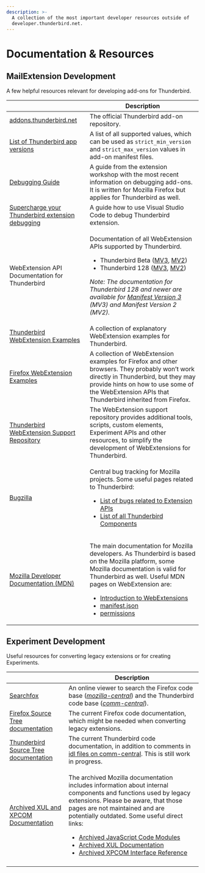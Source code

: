 ```yaml
---
description: >-
  A collection of the most important developer resources outside of
  developer.thunderbird.net.
---
```


# Documentation & Resources

## MailExtension Development

A few helpful resources relevant for developing add-ons for Thunderbird.

|                                                                                                                              | Description                                                                                                                                                                                                                                                                                                                                                                                                                                                                                                                                                                                                                                              |
| ---------------------------------------------------------------------------------------------------------------------------- | -------------------------------------------------------------------------------------------------------------------------------------------------------------------------------------------------------------------------------------------------------------------------------------------------------------------------------------------------------------------------------------------------------------------------------------------------------------------------------------------------------------------------------------------------------------------------------------------------------------------------------------------------------- |
| [addons.thunderbird.net](https://addons.thunderbird.net)                                                                     | The official Thunderbird add-on repository.                                                                                                                                                                                                                                                                                                                                                                                                                                                                                                                                                                                                              |
| [List of Thunderbird app versions](https://addons.thunderbird.net/pages/appversions/)                                        | A list of all supported values, which can be used as `strict_min_version` and `strict_max_version` values in add-on manifest files.                                                                                                                                                                                                                                                                                                                                                                                                                                                                                                                      |
| [Debugging Guide](https://extensionworkshop.com/documentation/develop/debugging/)                                            | A guide from the extension workshop with the most recent information on debugging add-ons. It is written for Mozilla Firefox but applies for Thunderbird as well.                                                                                                                                                                                                                                                                                                                                                                                                                                                                                        |
| [Supercharge your Thunderbird extension debugging](https://arndissler.net/supercharge-your-thunderbird-extension-debugging/) | A guide how to use Visual Studio Code to debug Thunderbird extension.                                                                                                                                                                                                                                                                                                                                                                                                                                                                                                                                                                                    |
| WebExtension API Documentation for Thunderbird                                                                               | <p>Documentation of all WebExtension APIs supported by Thunderbird. </p><ul><li>Thunderbird Beta (<a href="https://webextension-api.thunderbird.net/en/beta-mv3/">MV3</a>, <a href="https://webextension-api.thunderbird.net/en/beta-mv2/">MV2</a>)</li><li>Thunderbird 128 (<a href="https://webextension-api.thunderbird.net/en/128-esr-mv3/">MV3</a>, <a href="https://webextension-api.thunderbird.net/en/128-esr-mv2/">MV2</a>)</li></ul><p><em>Note: The documentation for Thunderbird 128 and newer are available for</em> <a href="../whats-new/manifest-v3.md"><em>Manifest Version 3</em></a> <em>(MV3) and Manifest Version 2 (MV2).</em></p> |
| [Thunderbird WebExtension Examples](https://github.com/thunderbird/webext-examples)                                        | A collection of explanatory WebExtension examples for Thunderbird.                                                                                                                                                                                                                                                                                                                                                                                                                                                                                                                                                                                       |
| [Firefox WebExtension Examples](https://github.com/mdn/webextensions-examples)                                               | A collection of WebExtension examples for Firefox and other browsers. They probably won’t work directly in Thunderbird, but they may provide hints on how to use some of the WebExtension APIs that Thunderbird inherited from Firefox.                                                                                                                                                                                                                                                                                                                                                                                                                  |
| [Thunderbird WebExtension Support Repository](https://github.com/thunderbird/webext-support)                                 | The WebExtension support repository provides additional tools, scripts, custom elements, Experiment APIs and other resources, to simplify the development of WebExtensions for Thunderbird.                                                                                                                                                                                                                                                                                                                                                                                                                                                              |
| [Bugzilla](https://bugzilla.mozilla.org)                                                                                     | <p>Central bug tracking for Mozilla projects. Some useful pages related to Thunderbird:</p><ul><li><a href="https://bugzilla.mozilla.org/buglist.cgi?product=Thunderbird&#x26;component=Add-Ons%3A%20Extensions%20API&#x26;resolution=---&#x26;list_id=15187727">List of bugs related to Extension APIs</a></li><li><a href="https://bugzilla.mozilla.org/describecomponents.cgi?product=Thunderbird">List of all Thunderbird Components</a></li></ul>                                                                                                                                                                                                   |
| [Mozilla Developer Documentation (MDN)](https://developer.mozilla.org/en-US/docs/Mozilla/Add-ons/WebExtensions)              | <p>The main documentation for Mozilla developers. As Thunderbird is based on the Mozilla platform, some Mozilla documentation is valid for Thunderbird as well. Useful MDN pages on WebExtension are:</p><ul><li><a href="https://developer.mozilla.org/en-US/docs/Mozilla/Add-ons/WebExtensions">Introduction to WebExtensions</a></li><li><a href="https://developer.mozilla.org/en-US/docs/Mozilla/Add-ons/WebExtensions/manifest.json">manifest.json</a></li><li><a href="https://developer.mozilla.org/en-US/docs/Mozilla/Add-ons/WebExtensions/manifest.json/permissions">permissions</a></li></ul>                                                |

## Experiment Development

Useful resources for converting legacy extensions or for creating Experiments.

|                                                                                           | Description                                                                                                                                                                                                                                                                                                                                                                                                                                                                                                                                                                                                                  |
| ----------------------------------------------------------------------------------------- | ---------------------------------------------------------------------------------------------------------------------------------------------------------------------------------------------------------------------------------------------------------------------------------------------------------------------------------------------------------------------------------------------------------------------------------------------------------------------------------------------------------------------------------------------------------------------------------------------------------------------------- |
| [Searchfox](https://searchfox.org/)                                                       | An online viewer to search the Firefox code base ([_mozilla-central_](https://searchfox.org/mozilla-central/source/)) and the Thunderbird code base ([_comm-central_](https://searchfox.org/comm-central/source/)).                                                                                                                                                                                                                                                                                                                                                                                                          |
| [Firefox Source Tree documentation](https://firefox-source-docs.mozilla.org/)             | The current Firefox code documentation, which might be needed when converting legacy extensions.                                                                                                                                                                                                                                                                                                                                                                                                                                                                                                                             |
| [Thunderbird Source Tree documentation](../../thunderbird-development/codebase-overview/) | The current Thunderbird code documentation, in addition to comments in [idl files on comm-central](https://searchfox.org/comm-central/search?q=\&path=\*.idl). This is still work in progress.                                                                                                                                                                                                                                                                                                                                                                                                                               |
| [Archived XUL and XPCOM Documentation](https://udn.realityripple.com/docs/Mozilla)        | <p>The archived Mozilla documentation includes information about internal components and functions used by legacy extensions. Please be aware, that those pages are not maintained and are potentially outdated. Some useful direct links:</p><ul><li><a href="https://udn.realityripple.com/docs/Mozilla/JavaScript_code_modules">Archived JavaScript Code Modules</a></li><li><a href="https://udn.realityripple.com/docs/Archive/Mozilla/XUL">Archived XUL Documentation</a></li><li><a href="https://udn.realityripple.com/docs/Mozilla/Tech/XPCOM/Reference/Interface">Archived XPCOM Interface Reference</a></li></ul> |
|                                                                                           |                                                                                                                                                                                                                                                                                                                                                                                                                                                                                                                                                                                                                              |
